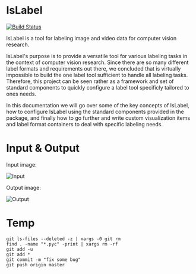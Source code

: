 IsLabel
==============

[![Build Status](https://travis-ci.org/cvhciKIT/sloth.svg)](https://travis-ci.org/cvhciKIT/sloth)

IsLabel is a tool for labeling image and video data for computer vision research.

IsLabel's purpose is to provide a versatile tool for various labeling tasks in the context of computer vision research. Since there are so many different label formats and requirements out there, we concluded that is virtually impossible to build the one label tool sufficient to handle all labeling tasks. Therefore, this project can be seen rather as a framework and set of standard components to quickly configure a label tool specificly tailored to ones needs.

In this documentation we will go over some of the key concepts of IsLabel, how to configure IsLabel using the standard components provided in the package, and finally how to go further and write custom visualization items and label format containers to deal with specific labeling needs.

Input & Output
==============

Input image:

![Input](https://i.stack.imgur.com/L4ZXF.jpg)

Output image:

![Output](https://i.stack.imgur.com/ffKnC.png)


Temp
====

```
git ls-files --deleted -z | xargs -0 git rm 
find . -name "*.pyc" -print | xargs rm -rf 
git add -u
git add *
git commit -m "fix some bug"
git push origin master
```
